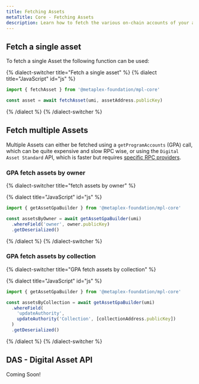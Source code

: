 ```yaml
---
title: Fetching Assets
metaTitle: Core - Fetching Assets
description: Learn how to fetch the various on-chain accounts of your assets on Core
---
```


## Fetch a single asset

To fetch a single Asset the following function can be used:

{% dialect-switcher title="Fetch a single asset" %}
{% dialect title="JavaScript" id="js" %}

```ts
import { fetchAsset } from '@metaplex-foundation/mpl-core'

const asset = await fetchAsset(umi, assetAddress.publicKey)
```

{% /dialect %}
{% /dialect-switcher %}
## Fetch multiple Assets

Multiple Assets can either be fetched using a `getProgramAccounts` (GPA) call, which can be quite expensive and slow RPC wise, or using the `Digital Asset Standard` API, which is faster but requires [specific RPC providers](/rpc-providers). 

### GPA fetch assets by owner

{% dialect-switcher title="fetch assets by owner" %}

{% dialect title="JavaScript" id="js" %}

```ts
import { getAssetGpaBuilder } from '@metaplex-foundation/mpl-core'

const assetsByOwner = await getAssetGpaBuilder(umi)
  .whereField('owner', owner.publicKey)
  .getDeserialized()
```

{% /dialect %}
{% /dialect-switcher %}

### GPA fetch assets by collection

{% dialect-switcher title="GPA fetch assets by collection" %}

{% dialect title="JavaScript" id="js" %}

```ts
import { getAssetGpaBuilder } from '@metaplex-foundation/mpl-core'

const assetsByCollection = await getAssetGpaBuilder(umi)
  .whereField(
    'updateAuthority',
    updateAuthority('Collection', [collectionAddress.publicKey])
  )
  .getDeserialized()
```

{% /dialect %}
{% /dialect-switcher %}

## DAS - Digital Asset API

Coming Soon!
